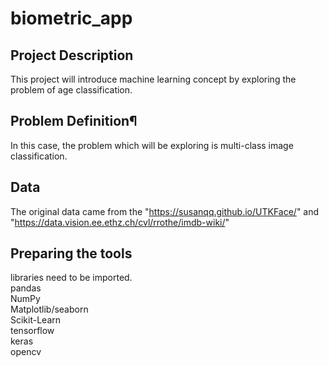# biometric_app
## Project Description
This project will introduce machine learning concept by exploring the problem of age classification.

## Problem Definition¶<br>
In this case, the problem which will be exploring is multi-class image classification.
<br>
## Data <br>
The original data came from the "https://susanqq.github.io/UTKFace/" and "https://data.vision.ee.ethz.ch/cvl/rrothe/imdb-wiki/" <br>

## Preparing the tools <br>
libraries need to be imported.
<br>
pandas <br>
NumPy <br>
Matplotlib/seaborn <br>
Scikit-Learn <br>
tensorflow <br>
keras <br>
opencv <br>




